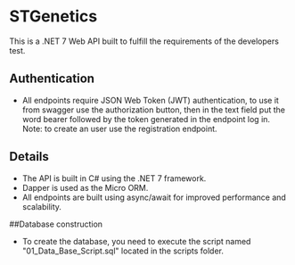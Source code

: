 # STGenetics

This is a .NET 7 Web API built to fulfill the requirements of the developers test.

## Authentication
- All endpoints require JSON Web Token (JWT) authentication, to use it from swagger use the authorization button, then in the text field put the word bearer followed by the token generated in the endpoint log in.
Note: to create an user use the registration endpoint.

## Details
- The API is built in C# using the .NET 7 framework.
- Dapper is used as the Micro ORM.
- All endpoints are built using async/await for improved performance and scalability.

##Database construction
- To create the database, you need to execute the script named "01_Data_Base_Script.sql" located in the scripts folder. 
